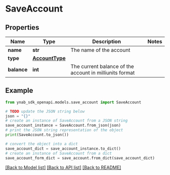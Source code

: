# SaveAccount


## Properties

Name | Type | Description | Notes
------------ | ------------- | ------------- | -------------
**name** | **str** | The name of the account | 
**type** | [**AccountType**](AccountType.md) |  | 
**balance** | **int** | The current balance of the account in milliunits format | 

## Example

```python
from ynab_sdk_openapi.models.save_account import SaveAccount

# TODO update the JSON string below
json = "{}"
# create an instance of SaveAccount from a JSON string
save_account_instance = SaveAccount.from_json(json)
# print the JSON string representation of the object
print(SaveAccount.to_json())

# convert the object into a dict
save_account_dict = save_account_instance.to_dict()
# create an instance of SaveAccount from a dict
save_account_form_dict = save_account.from_dict(save_account_dict)
```
[[Back to Model list]](../README.md#documentation-for-models) [[Back to API list]](../README.md#documentation-for-api-endpoints) [[Back to README]](../README.md)


